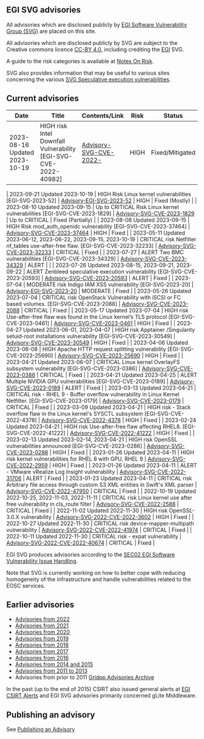 ## EGI SVG advisories

All advisories which are disclosed publicly by
[EGI Software Vulnerability Group (SVG)](https://go.egi.eu/svg) are placed on
this site.

All advisories which are disclosed publicly by SVG are subject to the Creative
commons licence [CC-BY 4.0.](https://creativecommons.org/licenses/by/4.0/)
including crediting the [EGI](https://www.egi.eu/) SVG.

A guide to the risk categories is available at
[Notes On Risk](https://confluence.egi.eu/display/EGIBG/Notes+on+Risk).

SVG also provides information that may be useful to various sites concerning the
various
[SVG Speculative execution vulnerabilities](./2017/Speculative_Execution_Vulnerabilities.md).

## Current advisories

| Date                                                  | Title                                                                                                     | Contents/Link                                                             | Risk     | Status |
| ----------------------------------------------------- | --------------------------------------------------------------------------------------------------------- | ------------------------------------------------------------------------- | -------- | ------ |
| 2023-08-16 Updated 2023-10-19                         | HIGH risk Intel Downfall Vulnerability [EGI-SVG-CVE-2022-40982]     | [Advisory-SVG-CVE-2022-](./2023/Advisory-SVG-CVE-2022-40982.md)        | HIGH | Fixed/Mitigated |

| 2023-09-21 Updated 2023-10-19                         | HIGH Risk Linux kernel vulnerabilities  [EGI-SVG-2023-52]       | [Advisory-EGI-SVG-2023-52](./2023/Advisory-EGI-SVG-2023-52.md)        | HIGH | Fixed (Mostly) |
| 2023-08-10 Updated 2023-09-15                         | Up to CRITICAL Risk Linux kernel vulnerabilities  [EGI-SVG-CVE-2023-1829]       | [Advisory-SVG-CVE-2023-1829](./2023/Advisory-SVG-CVE-2023-1829.md)        | Up to CRITICAL | Fixed (Partially) |
| 2023-08-08 Updated 2023-09-15                         | HIGH Risk mod_auth_openidc vulnerability  [EGI-SVG-CVE-2023-37464]              | [Advisory-SVG-CVE-2023-37464](./2023/Advisory-SVG-CVE-2023-37464.md)        | HIGH | Fixed |
| 2023-05-11 Updated 2023-06-12, 2023-06-22, 2023-09-15, 2023-10-19 | CRITICAL risk Netfilter nf_tables use-after-free flaw. [EGI-SVG-CVE-2023-32233]             | [Advisory-SVG-CVE-2023-32233](./2023/Advisory-SVG-CVE-2023-32233.md)        | CRITICAL | Fixed |
| 2023-07-27                                            | ALERT  Two BMC vulnerabilities [EGI-SVG-CVE-2023-34329]                                                   | [Advisory-SVG-CVE-2023-34329](./2023/Advisory-SVG-CVE-2023-34329.md)    | ALERT |   |
| 2023-07-26 Updated 2023-08-15, 2023-09-21, 2023-09-22 | ALERT Zenbleed speculative execution vulnerability  [EGI-SVG-CVE-2023-20593]                              | [Advisory-SVG-CVE-2023-20593](./2023/Advisory-SVG-CVE-2023-20593.md)    | ALERT | Fixed  |
| 2023-07-04                                            | MODERATE risk Indigo IAM XSS vulnerability [EGI-SVG-2023-20]                                              | [Advisory-EGI-SVG-2023-20](./2023/Advisory-EGI-SVG-2023-20.md)            | MODERATE | Fixed  |
| 2023-05-26 Updated 2023-07-04                         | CRITICAL risk OpenStack Vulnerability with iSCSI or FC based volumes. [EGI-SVG-CVE-2023-2088]             | [Advisory-SVG-CVE-2023-2088](./2023/Advisory-SVG-CVE-2023-2088.md)        | CRITICAL | Fixed  |
| 2023-05-17 Updated 2023-07-04                         | HIGH risk Use-after-free flaw was found in the Linux kernel’s TLS protocol [EGI-SVG-CVE-2023-0461]        | [Advisory-SVG-CVE-2023-0461](./2023/Advisory-SVG-CVE-2023-0461.md)        | HIGH     | Fixed  |
| 2023-04-27 Updated 2023-06-01, 2023-04-07             | HIGH risk Apptainer /Singularity setuid-root installations vulnerability [EGI-SVG-CVE-2023-30549]         | [Advisory-SVG-CVE-2023-30549](./2023/Advisory-SVG-CVE-2023-30549.md)      | HIGH     | Fixed  |
| 2023-04-06 Updated 2023-06-08                         | HIGH Apache HTTP request splitting vulnerability [EGI-SVG-CVE-2023-25690]                                 | [Advisory-SVG-CVE-2023-25690](./2023/Advisory-SVG-CVE-2023-25690.md)      | HIGH     | Fixed  |
| 2023-04-21 Updated 2023-06-07                         | CRITICAL Linux kernel OverlayFS subsystem vulnerability [EGI-SVG-CVE-2023-0386]                           | [Advisory-SVG-CVE-2023-0386](./2023/Advisory-SVG-CVE-2023-0386.md)        | CRITICAL | Fixed  |
| 2023-04-21 Updated 2023-04-25                         | ALERT Multiple NVIDIA GPU vulnerabilities [EGI-SVG-CVE-2023-0189]                                         | [Advisory-SVG-CVE-2023-0189](./2023/Advisory-SVG-CVE-2023-0189.md)        | ALERT    | Fixed  |
| 2023-03-13 Updated 2023-04-21                         | CRITICAL risk - RHEL 9 - Buffer overflow vulnerability in Linux Kernel Netfilter. [EGI-SVG-CVE-2023-0179] | [Advisory-SVG-CVE-2023-0179](./2023/Advisory-SVG-CVE-2023-0179.md)        | CRITICAL | Fixed  |
| 2023-03-09 Updated 2023-04-21                         | HIGH risk - Stack overflow flaw in the Linux kernel's SYSCTL subsystem [EGI-SVG-CVE-2022-4378]            | [Advisory-SVG-CVE-2022-4378](./2023/Advisory-SVG-CVE-2022-4378.md)        | HIGH     | Fixed  |
| 2023-02-24 Updated 2023-04-21                         | HIGH risk Use-after-free flaw affecting RHEL8. [EGI-SVG-CVE-2022-41222]                                   | [Advisory-SVG-CVE-2022-41222](./2023/Advisory-SVG-CVE-2022-41222.md)      | HIGH     | Fixed  |
| 2023-02-13 Updated 2023-02-14, 2023-04-21             | HIGH risk OpenSSL vulnerabilities announced [EGI-SVG-CVE-2023-0286]                                       | [Advisory-SVG-CVE-2023-0286](./2023/Advisory-SVG-CVE-2023-0286.md)        | HIGH     | Fixed  |
| 2023-01-26 Updated 2023-04-11                         | HIGH risk kernel vulnerabilities for RHEL 8 with GPU, RHEL 9                                              | [Advisory-SVG-CVE-2022-2959](./2023/Advisory-SVG-CVE-2022-2959.md)        | HIGH     | Fixed  |
| 2023-01-26 Updated 2023-04-11                         | ALERT - VMware vRealize Log Insight vulnerability                                                         | [Advisory-SVG-CVE-2022-31706](./2023/Advisory-SVG-CVE-2022-31706.md)      | ALERT    | Fixed  |
| 2023-01-23 Updated 2023-04-11                         | CRITICAL risk Arbitrary file access through custom S3 XML entities in Swift's XML parser                  | [Advisory-SVG-CVE-2022-47950](./2023/Advisory-SVG-CVE-2022-47950.md)      | CRITICAL | Fixed  |
| 2022-10-19 Updated 2022-10-25, 2022-11-03, 2022-11-11 | CRITICAL risk Linux kernel use after free vulnerability in cls_route filter                               | [Advisory-SVG-CVE-2022-2588](./2022/Advisory-SVG-CVE-2022-2588.md)        | CRITICAL | Fixed  |
| 2022-11-02 Updated 2022-11-30                         | HIGH risk OpenSSL-3.0.X vulnerability                                                                     | [Advisory-SVG-2022-CVE-2022-3602](./2022/Advisory-SVG-CVE-2022-3602.md)   | HIGH     | Fixed  |
| 2022-10-27 Updated 2022-11-30                         | CRITICAL risk device-mapper-multipath vulnerability                                                       | [Advisory-SVG-2022-CVE-2022-41974](./2022/Advisory-SVG-CVE-2022-41974.md) | CRITICAL | Fixed  |
| 2022-10-11 Updated 2022-11-30                         | CRITICAL risk - expat vulnerability                                                                       | [Advisory-SVG-2022-CVE-2022-40674](./2022/Advisory-SVG-CVE-2022-40674.md) | CRITICAL | Fixed  |

EGI SVG produces advisories according to the
[SEC02 EGI Software Vulnerability Issue Handling](https://go.egi.eu/sec02).

Note that SVG is currently working on how to better cope with reducing
homogeneity of the infrastructure and handle vulnerabilities related to the EOSC
services.

## Earlier advisories

- [Advisories from 2022](./2022/Advisories-SVG-2022.md)
- [Advisories from 2021](./2021/Advisories-SVG-2021.md)
- [Advisories from 2020](./2020/Advisories-SVG-2020.md)
- [Advisories from 2019](./2019/Advisories-SVG-2019.md)
- [Advisories from 2018](./2018/Advisories-SVG-2018.md)
- [Advisories from 2017](./2017/Advisories-SVG-2017.md)
- [Advisories from 2016](./2016/Advisories-SVG-2016.md)
- [Advisories from 2014 and 2015](./2014-2015/Advisories-SVG-2014-2015.md)
- [Advisories from 2011 to 2013](./2011-2013/Advisories-SVG-2011-2013.md)
- Advisories from prior to 2011
  [Gridpp Advisories Archive](https://archive.gridpp.ac.uk/gsvg/advisories/)

In the past (up to the end of 2015) CSIRT also issued general alerts at
[EGI CSIRT Alerts](./CSIRT_Alerts.md) and EGI SVG advisories primarily concerned
gLite Middleware.

## Publishing an advisory

See [Publishing an Advisory](./Publishing_an_advisory.md)
